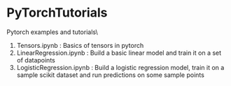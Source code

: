 # PyTorchTutorials
Pytorch examples and tutorials\
1. Tensors.ipynb : Basics of tensors in pytorch
2. LinearRegression.ipynb : Build a basic linear model and train it on a set of datapoints
3. LogisticRegression.ipynb : Build a logistic regression model, train it on a sample scikit dataset and run predictions on some sample points
